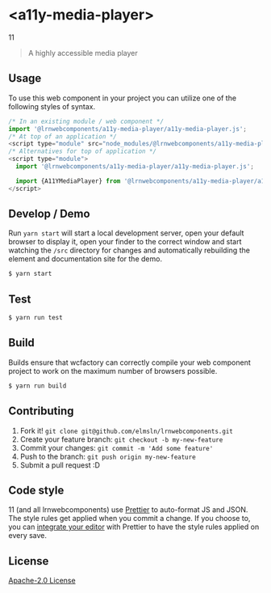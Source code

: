 # &lt;a11y-media-player&gt;

11
> A highly accessible media player

## Usage
To use this web component in your project you can utilize one of the following styles of syntax.

```js
/* In an existing module / web component */
import '@lrnwebcomponents/a11y-media-player/a11y-media-player.js';
/* At top of an application */
<script type="module" src="node_modules/@lrnwebcomponents/a11y-media-player/a11y-media-player.js"></script>
/* Alternatives for top of application */
<script type="module">
  import '@lrnwebcomponents/a11y-media-player/a11y-media-player.js';

  import {A11YMediaPlayer} from '@lrnwebcomponents/a11y-media-player/a11y-media-player.js';
</script>
```

## Develop / Demo
Run `yarn start` will start a local development server, open your default browser to display it, open your finder to the correct window and start watching the `/src` directory for changes and automatically rebuilding the element and documentation site for the demo.
```bash
$ yarn start
```

## Test

```bash
$ yarn run test
```

## Build
Builds ensure that wcfactory can correctly compile your web component project to
work on the maximum number of browsers possible.
```bash
$ yarn run build
```

## Contributing

1. Fork it! `git clone git@github.com/elmsln/lrnwebcomponents.git`
2. Create your feature branch: `git checkout -b my-new-feature`
3. Commit your changes: `git commit -m 'Add some feature'`
4. Push to the branch: `git push origin my-new-feature`
5. Submit a pull request :D

## Code style

11 (and all lrnwebcomponents) use [Prettier][prettier] to auto-format JS and JSON.  The style rules get applied when you commit a change.  If you choose to, you can [integrate your editor][prettier-ed] with Prettier to have the style rules applied on every save.

[prettier]: https://github.com/prettier/prettier/
[prettier-ed]: https://github.com/prettier/prettier/#editor-integration
[polyserve]: https://github.com/Polymer/polyserve
[web-component-tester]: https://github.com/Polymer/web-component-tester

## License
[Apache-2.0 License](http://opensource.org/licenses/Apache-2.0)